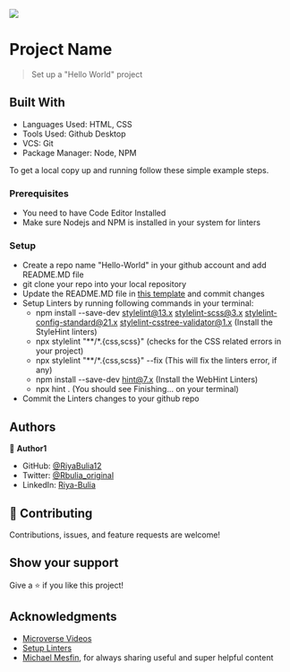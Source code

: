 ![](https://img.shields.io/badge/Microverse-blueviolet)

# Project Name

> Set up a "Hello World" project


## Built With

- Languages Used: HTML, CSS
- Tools Used: Github Desktop
- VCS: Git
- Package Manager: Node, NPM

To get a local copy up and running follow these simple example steps.

### Prerequisites

- You need to have Code Editor Installed
- Make sure Nodejs and NPM is installed in your system for linters

### Setup
- Create a repo name "Hello-World" in your github account and add README.MD file
- git clone your repo into your local repository
- Update the README.MD file in [this template](https://github.com/microverseinc/readme-template) and commit changes
- Setup Linters by running following commands in your terminal:
   - npm install --save-dev stylelint@13.x stylelint-scss@3.x stylelint-config-standard@21.x stylelint-csstree-validator@1.x (Install the StyleHint linters)
   - npx stylelint "**/*.{css,scss}" (checks for the CSS related errors in your project)
   - npx stylelint "**/*.{css,scss}" --fix (This will fix the linters error, if any)
   - npm install --save-dev hint@7.x (Install the WebHint Linters)
   - npx hint . (You  should see Finishing... on your terminal)
- Commit the Linters changes to your github repo

## Authors

👤 **Author1**

- GitHub: [@RiyaBulia12](https://github.com/RiyaBulia12)
- Twitter: [@Rbulia_original](https://twitter.com/@rbulia_original)
- LinkedIn: [Riya-Bulia](https://linkedin.com/in/riya-bulia)

## 🤝 Contributing

Contributions, issues, and feature requests are welcome!

## Show your support

Give a ⭐️ if you like this project!

## Acknowledgments

- [Microverse Videos](https://www.youtube.com/watch?v=PrIY8sYwe90&ab_channel=Microversevideos)
- [Setup Linters](https://questions.microverse.org/t/configure-linters-for-html-and-css/2009)
- [Michael Mesfin](https://github.com/michael-duke/), for always sharing useful and super helpful content
